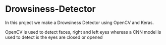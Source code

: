 # Drowsiness-Detector

In this project we make a Drowsiness Detector using OpenCV and Keras.

OpenCV is used to detect faces, right and left eyes whereas a CNN model is used to detect is the eyes are closed or opened
